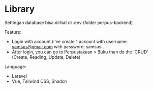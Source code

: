 # Library

Settingan database bisa dilihat di .env (folder perpus-backend)

Feature:
- Login with account (i've create 1 account with username: samsus@gmail.com with password: samsus .
- After login, you can go to Perpustakaan > Buku than do the 'CRUD' (Create, Reading, Update, Delete)

Language:
- Laravel
- Vue, Tailwind CSS, Shadcn
